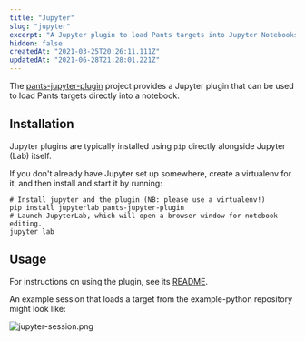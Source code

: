 ```yaml
---
title: "Jupyter"
slug: "jupyter"
excerpt: "A Jupyter plugin to load Pants targets into Jupyter Notebooks."
hidden: false
createdAt: "2021-03-25T20:26:11.111Z"
updatedAt: "2021-06-28T21:28:01.221Z"
---
```

The [pants-jupyter-plugin](https://github.com/pantsbuild/pants-jupyter-plugin/) project provides a Jupyter plugin that can be used to load Pants targets directly into a notebook.

Installation
------------

Jupyter plugins are typically installed using `pip` directly alongside Jupyter (Lab) itself.

If you don't already have Jupyter set up somewhere, create a virtualenv for it, and then install and start it by running:

```shell
# Install jupyter and the plugin (NB: please use a virtualenv!)
pip install jupyterlab pants-jupyter-plugin
# Launch JupyterLab, which will open a browser window for notebook editing.
jupyter lab
```

Usage
-----

For instructions on using the plugin, see its [README](https://github.com/pantsbuild/pants-jupyter-plugin/blob/main/README.md).

An example session that loads a target from the example-python repository might look like:

![](https://files.readme.io/9f7ca19-jupyter-session.png "jupyter-session.png")

